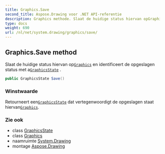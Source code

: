 ```yaml
---
title: Graphics.Save
second_title: Aspose.Drawing voor .NET API-referentie
description: Graphics methode. Slaat de huidige status hiervan opGraphics en identificeert de opgeslagen status met aGraphicsState .
type: docs
weight: 690
url: /nl/net/system.drawing/graphics/save/
---
```

## Graphics.Save method

Slaat de huidige status hiervan op[`Graphics`](../) en identificeert de opgeslagen status met a[`GraphicsState`](../../../system.drawing.drawing2d/graphicsstate/) .

```csharp
public GraphicsState Save()
```

### Winstwaarde

Retourneert een[`GraphicsState`](../../../system.drawing.drawing2d/graphicsstate/) dat vertegenwoordigt de opgeslagen staat hiervan[`Graphics`](../).

### Zie ook

* class [GraphicsState](../../../system.drawing.drawing2d/graphicsstate/)
* class [Graphics](../)
* naamruimte [System.Drawing](../../graphics/)
* montage [Aspose.Drawing](../../../)


